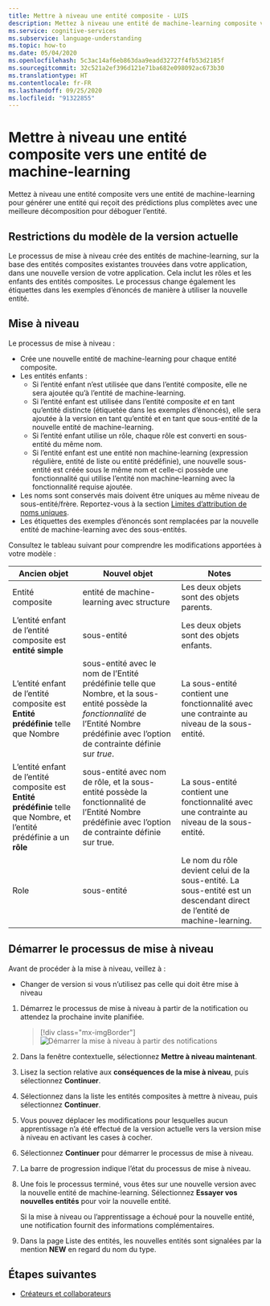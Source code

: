 ```yaml
---
title: Mettre à niveau une entité composite - LUIS
description: Mettez à niveau une entité de machine-learning composite vers une entité de machine-learning avec le processus de mise à niveau dans le portail LUIS.
ms.service: cognitive-services
ms.subservice: language-understanding
ms.topic: how-to
ms.date: 05/04/2020
ms.openlocfilehash: 5c3ac14af6eb863daa9eadd32727f4fb53d2185f
ms.sourcegitcommit: 32c521a2ef396d121e71ba682e098092ac673b30
ms.translationtype: HT
ms.contentlocale: fr-FR
ms.lasthandoff: 09/25/2020
ms.locfileid: "91322855"
---
```

# <a name="upgrade-composite-entity-to-machine-learning-entity"></a>Mettre à niveau une entité composite vers une entité de machine-learning

Mettez à niveau une entité composite vers une entité de machine-learning pour générer une entité qui reçoit des prédictions plus complètes avec une meilleure décomposition pour déboguer l’entité.

## <a name="current-version-model-restrictions"></a>Restrictions du modèle de la version actuelle

Le processus de mise à niveau crée des entités de machine-learning, sur la base des entités composites existantes trouvées dans votre application, dans une nouvelle version de votre application. Cela inclut les rôles et les enfants des entités composites. Le processus change également les étiquettes dans les exemples d’énoncés de manière à utiliser la nouvelle entité.

## <a name="upgrade-process"></a>Mise à niveau

Le processus de mise à niveau :
* Crée une nouvelle entité de machine-learning pour chaque entité composite.
* Les entités enfants :
    * Si l’entité enfant n’est utilisée que dans l’entité composite, elle ne sera ajoutée qu’à l’entité de machine-learning.
    * Si l’entité enfant est utilisée dans l’entité composite _et_ en tant qu’entité distincte (étiquetée dans les exemples d’énoncés), elle sera ajoutée à la version en tant qu’entité et en tant que sous-entité de la nouvelle entité de machine-learning.
    * Si l’entité enfant utilise un rôle, chaque rôle est converti en sous-entité du même nom.
    * Si l’entité enfant est une entité non machine-learning (expression régulière, entité de liste ou entité prédéfinie), une nouvelle sous-entité est créée sous le même nom et celle-ci possède une fonctionnalité qui utilise l’entité non machine-learning avec la fonctionnalité requise ajoutée.
* Les noms sont conservés mais doivent être uniques au même niveau de sous-entité/frère. Reportez-vous à la section [Limites d’attribution de noms uniques](luis-boundaries.md#name-uniqueness).
* Les étiquettes des exemples d’énoncés sont remplacées par la nouvelle entité de machine-learning avec des sous-entités.

Consultez le tableau suivant pour comprendre les modifications apportées à votre modèle :

|Ancien objet|Nouvel objet|Notes|
|--|--|--|
|Entité composite|entité de machine-learning avec structure|Les deux objets sont des objets parents.|
|L’entité enfant de l’entité composite est **entité simple**|sous-entité|Les deux objets sont des objets enfants.|
|L’entité enfant de l’entité composite est **Entité prédéfinie** telle que Nombre|sous-entité avec le nom de l’Entité prédéfinie telle que Nombre, et la sous-entité possède la _fonctionnalité_ de l’Entité Nombre prédéfinie avec l’option de contrainte définie sur _true_.|La sous-entité contient une fonctionnalité avec une contrainte au niveau de la sous-entité.|
|L’entité enfant de l’entité composite est **Entité prédéfinie** telle que Nombre, et l’entité prédéfinie a un **rôle**|sous-entité avec nom de rôle, et la sous-entité possède la fonctionnalité de l’Entité Nombre prédéfinie avec l’option de contrainte définie sur true.|La sous-entité contient une fonctionnalité avec une contrainte au niveau de la sous-entité.|
|Role|sous-entité|Le nom du rôle devient celui de la sous-entité. La sous-entité est un descendant direct de l’entité de machine-learning.|

## <a name="begin-upgrade-process"></a>Démarrer le processus de mise à niveau

Avant de procéder à la mise à niveau, veillez à :

* Changer de version si vous n’utilisez pas celle qui doit être mise à niveau


1. Démarrez le processus de mise à niveau à partir de la notification ou attendez la prochaine invite planifiée.

    > [!div class="mx-imgBorder"]
    > ![Démarrer la mise à niveau à partir des notifications](./media/update-composite-entity/notification-begin-update.png)

1. Dans la fenêtre contextuelle, sélectionnez **Mettre à niveau maintenant**.

1. Lisez la section relative aux **conséquences de la mise à niveau**, puis sélectionnez **Continuer**.

1. Sélectionnez dans la liste les entités composites à mettre à niveau, puis sélectionnez **Continuer**.

1. Vous pouvez déplacer les modifications pour lesquelles aucun apprentissage n’a été effectué de la version actuelle vers la version mise à niveau en activant les cases à cocher.

1. Sélectionnez **Continuer** pour démarrer le processus de mise à niveau.

1. La barre de progression indique l’état du processus de mise à niveau.

1. Une fois le processus terminé, vous êtes sur une nouvelle version avec la nouvelle entité de machine-learning. Sélectionnez **Essayer vos nouvelles entités** pour voir la nouvelle entité.

    Si la mise à niveau ou l’apprentissage a échoué pour la nouvelle entité, une notification fournit des informations complémentaires.

1. Dans la page Liste des entités, les nouvelles entités sont signalées par la mention **NEW** en regard du nom du type.

## <a name="next-steps"></a>Étapes suivantes

* [Créateurs et collaborateurs](luis-how-to-collaborate.md)